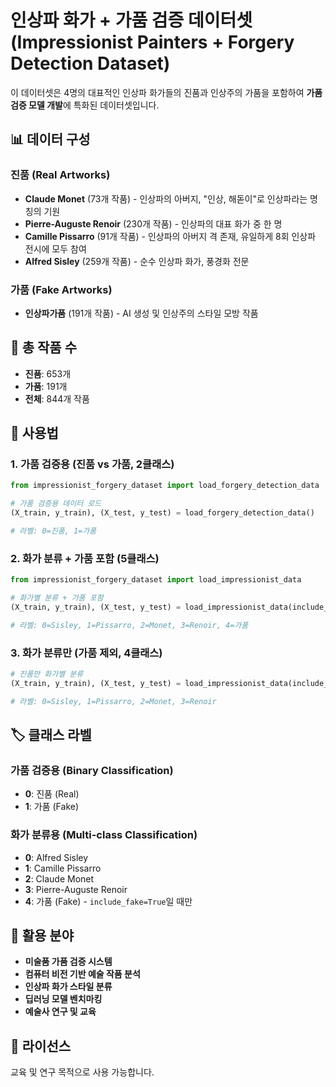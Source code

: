 # 인상파 화가 + 가품 검증 데이터셋 (Impressionist Painters + Forgery Detection Dataset)

이 데이터셋은 4명의 대표적인 인상파 화가들의 진품과 인상주의 가품을 포함하여 **가품 검증 모델 개발**에 특화된 데이터셋입니다.

## 📊 데이터 구성

### 진품 (Real Artworks)
- **Claude Monet** (73개 작품) - 인상파의 아버지, "인상, 해돋이"로 인상파라는 명칭의 기원
- **Pierre-Auguste Renoir** (230개 작품) - 인상파의 대표 화가 중 한 명
- **Camille Pissarro** (91개 작품) - 인상파의 아버지 격 존재, 유일하게 8회 인상파 전시에 모두 참여
- **Alfred Sisley** (259개 작품) - 순수 인상파 화가, 풍경화 전문

### 가품 (Fake Artworks)
- **인상파가품** (191개 작품) - AI 생성 및 인상주의 스타일 모방 작품

## 🎯 총 작품 수
- **진품**: 653개
- **가품**: 191개
- **전체**: 844개 작품

## 🚀 사용법

### 1. 가품 검증용 (진품 vs 가품, 2클래스)
```python
from impressionist_forgery_dataset import load_forgery_detection_data

# 가품 검증용 데이터 로드
(X_train, y_train), (X_test, y_test) = load_forgery_detection_data()

# 라벨: 0=진품, 1=가품
```

### 2. 화가 분류 + 가품 포함 (5클래스)
```python
from impressionist_forgery_dataset import load_impressionist_data

# 화가별 분류 + 가품 포함
(X_train, y_train), (X_test, y_test) = load_impressionist_data(include_fake=True)

# 라벨: 0=Sisley, 1=Pissarro, 2=Monet, 3=Renoir, 4=가품
```

### 3. 화가 분류만 (가품 제외, 4클래스)
```python
# 진품만 화가별 분류
(X_train, y_train), (X_test, y_test) = load_impressionist_data(include_fake=False)

# 라벨: 0=Sisley, 1=Pissarro, 2=Monet, 3=Renoir
```

## 🏷️ 클래스 라벨

### 가품 검증용 (Binary Classification)
- **0**: 진품 (Real)
- **1**: 가품 (Fake)

### 화가 분류용 (Multi-class Classification)
- **0**: Alfred Sisley
- **1**: Camille Pissarro  
- **2**: Claude Monet
- **3**: Pierre-Auguste Renoir
- **4**: 가품 (Fake) - `include_fake=True`일 때만

## 🔬 활용 분야
- **미술품 가품 검증 시스템**
- **컴퓨터 비전 기반 예술 작품 분석**
- **인상파 화가 스타일 분류**
- **딥러닝 모델 벤치마킹**
- **예술사 연구 및 교육**

## 📝 라이선스
교육 및 연구 목적으로 사용 가능합니다.
